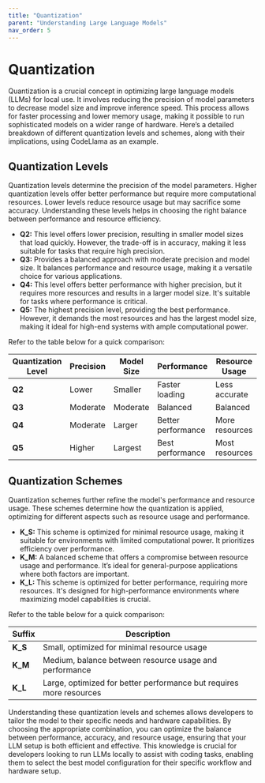 ```yaml
---
title: "Quantization"
parent: "Understanding Large Language Models"
nav_order: 5
---
```

# Quantization

Quantization is a crucial concept in optimizing large language models (LLMs) for local use. It involves reducing the precision of model parameters to decrease model size and improve inference speed. This process allows for faster processing and lower memory usage, making it possible to run sophisticated models on a wider range of hardware. Here’s a detailed breakdown of different quantization levels and schemes, along with their implications, using CodeLlama as an example.

## Quantization Levels

Quantization levels determine the precision of the model parameters. Higher quantization levels offer better performance but require more computational resources. Lower levels reduce resource usage but may sacrifice some accuracy. Understanding these levels helps in choosing the right balance between performance and resource efficiency.

- **Q2:** This level offers lower precision, resulting in smaller model sizes that load quickly. However, the trade-off is in accuracy, making it less suitable for tasks that require high precision.
- **Q3:** Provides a balanced approach with moderate precision and model size. It balances performance and resource usage, making it a versatile choice for various applications.
- **Q4:** This level offers better performance with higher precision, but it requires more resources and results in a larger model size. It's suitable for tasks where performance is critical.
- **Q5:** The highest precision level, providing the best performance. However, it demands the most resources and has the largest model size, making it ideal for high-end systems with ample computational power.

Refer to the table below for a quick comparison:

| Quantization Level | Precision | Model Size | Performance        | Resource Usage |
| ------------------ | --------- | ---------- | ------------------ | -------------- |
| **Q2**             | Lower     | Smaller    | Faster loading     | Less accurate  |
| **Q3**             | Moderate  | Moderate   | Balanced           | Balanced       |
| **Q4**             | Moderate  | Larger     | Better performance | More resources |
| **Q5**             | Higher    | Largest    | Best performance   | Most resources |

## Quantization Schemes

Quantization schemes further refine the model's performance and resource usage. These schemes determine how the quantization is applied, optimizing for different aspects such as resource usage and performance.

- **K_S:** This scheme is optimized for minimal resource usage, making it suitable for environments with limited computational power. It prioritizes efficiency over performance.
- **K_M:** A balanced scheme that offers a compromise between resource usage and performance. It’s ideal for general-purpose applications where both factors are important.
- **K_L:** This scheme is optimized for better performance, requiring more resources. It's designed for high-performance environments where maximizing model capabilities is crucial.

Refer to the table below for a quick comparison:

| Suffix  | Description                                                  |
| ------- | ------------------------------------------------------------ |
| **K_S** | Small, optimized for minimal resource usage                  |
| **K_M** | Medium, balance between resource usage and performance       |
| **K_L** | Large, optimized for better performance but requires more resources |

Understanding these quantization levels and schemes allows developers to tailor the model to their specific needs and hardware capabilities. By choosing the appropriate combination, you can optimize the balance between performance, accuracy, and resource usage, ensuring that your LLM setup is both efficient and effective. This knowledge is crucial for developers looking to run LLMs locally to assist with coding tasks, enabling them to select the best model configuration for their specific workflow and hardware setup.
